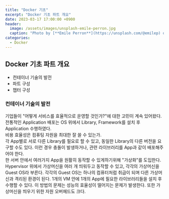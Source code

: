 ```yaml
---
title: "Docker 기초"
excerpt: "Docker 기초 파트 개요"
date: 2023-03-17 17:00:00 +0900
header:
  image: /assets/images/unsplash-emile-perron.jpg
  caption: "Photo by [**Emile Perron**](https://unsplash.com/@emilep) on [**Unsplash**](https://unsplash.com/)"
categories:
  - Docker
---
```


## Docker 기초 파트 개요

- 컨테이너 기술의 발전
- 파트 구성
- 챕터 구성

### 컨테이너 기술의 발전

기업들이 "어떻게 서비스를 효율적으로 운영할 것인가?"에 대한 고민이 계속 있어왔다.  
전통적인 Application 배포는 OS 위에서 Library, Framework를 설치 후 Application 수행하였다.  
비용 효율성은 컴퓨팅 자원을 최대한 잘 쓸 수 있는가.  
각 App별로 서로 다른 Library를 필요로 할 수 있고, 동일한 Library의 다른 버전을 요구할 수도 있다. 이런 경우 충돌이 발생하거나, 관련 라이브러리를 App과 같이 배포해주어야 한다.  
한 서버 안에서 여러가지 App을 원활히 동작할 수 있게하기위해 "가상화"를 도입한다. Hypervisor 위에서 가상머신을 여러 개 띄워두고 동작할 수 있고, 각각의 가상머신을 Guest OS라 부른다. 각각의 Guest OS는 하나의 컴퓨터처럼 취급이 되며 다른 가상머신과 격리된 환경이 된다. 1개의 VM 안에 1개의 App에 필요한 라이브러리들을 설치 후 수행할 수 있다. 이 방법의 문제는 성능의 효율성이 떨어지는 문제가 발생한다. 또한 가상머신을 띄우기 위한 자원 오버헤드도 크다.